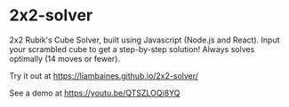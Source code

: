 # 2x2-solver
2x2 Rubik's Cube Solver, built using Javascript (Node.js and React). Input your scrambled cube to get a step-by-step solution! Always solves optimally (14 moves or fewer).

Try it out at https://liambaines.github.io/2x2-solver/

See a demo at https://youtu.be/QTSZLOQi8YQ
